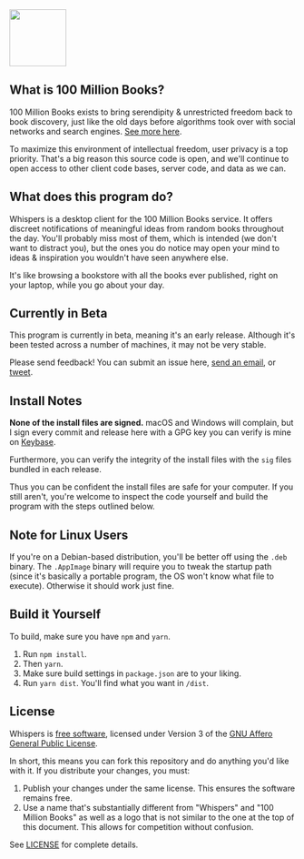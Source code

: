 <img src="https://100millionbooks.org/img/logo-circular-smaller.png" width="100" />

## What is 100 Million Books?

100 Million Books exists to bring serendipity & unrestricted freedom back to book discovery, just like the old days before algorithms took over with social networks and search engines. [See more here](https://medium.com/@100millionbooks/why-332a1c325299).

To maximize this environment of intellectual freedom, user privacy is a top priority. That's a big reason this source code is open, and we'll continue to open access to other client code bases, server code, and data as we can.

## What does this program do?

Whispers is a desktop client for the 100 Million Books service. It offers discreet notifications of meaningful ideas from random books throughout the day. You'll probably miss most of them, which is intended (we don't want to distract you), but the ones you do notice may open your mind to ideas & inspiration you wouldn't have seen anywhere else.

It's like browsing a bookstore with all the books ever published, right on your laptop, while you go about your day.

## Currently in Beta

This program is currently in beta, meaning it's an early release. Although it's been tested across a number of machines, it may not be very stable.

Please send feedback! You can submit an issue here, [send an email](mailto:steve@100millionbooks.org), or [tweet](https://twitter.com/100millionbooks).

## Install Notes

**None of the install files are signed.** macOS and Windows will complain, but I sign every commit and release here with a GPG key you can verify is mine on [Keybase](https://keybase.io/m52go). 

Furthermore, you can verify the integrity of the install files with the `sig` files bundled in each release.

Thus you can be confident the install files are safe for your computer. If you still aren't, you're welcome to inspect the code yourself and build the program with the steps outlined below.

## Note for Linux Users

If you're on a Debian-based distribution, you'll be better off using the `.deb` binary. The `.AppImage` binary will require you to tweak the startup path (since it's basically a portable program, the OS won't know what file to execute). Otherwise it should work just fine.

## Build it Yourself

To build, make sure you have `npm` and `yarn`.

1. Run `npm install`.
2. Then `yarn`.
3. Make sure build settings in `package.json` are to your liking.
4. Run `yarn dist`. You'll find what you want in `/dist`.

## License

Whispers is [free software](https://www.gnu.org/philosophy/free-sw.html), licensed under Version 3 of the [GNU Affero General Public License](https://gnu.org/licenses/agpl.html).

In short, this means you can fork this repository and do anything you'd like with it. If you distribute your changes, you must:

 1. Publish your changes under the same license. This ensures the software remains free.
 2. Use a name that's substantially different from "Whispers" and "100 Million Books" as well as a logo that is not similar to the one at the top of this document. This allows for competition without confusion.

See [LICENSE](LICENSE) for complete details.